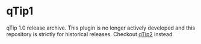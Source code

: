 # qTip1
qTip 1.0 release archive. This plugin is no longer actively developed and this repository is strictly 
for historical releases. Checkout [qTip2](http://qtip2.com) instead.
